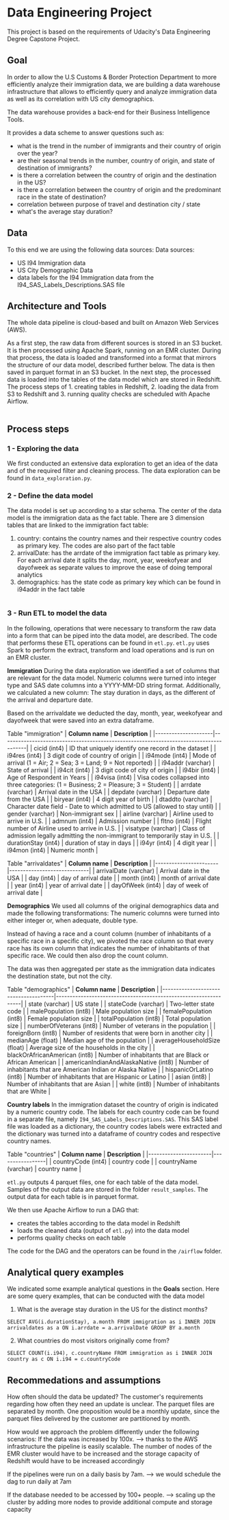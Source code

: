 # Data Engineering Project

This project is based on the requirements of Udacity's Data Engineering Degree Capstone Project.

## Goal

In order to allow the U.S Customs & Border Protection Department to more efficiently analyze their immigration data, we are building a data warehouse infrastructure that allows to efficiently query and analyze immigration data as well as its correlation with US city demographics. 

The data warehouse provides a back-end for their Business Intelligence Tools.

It provides a data scheme to answer questions such as:
- what is the trend in the number of immigrants and their country of origin over the year?
- are their seasonal trends in the number, country of origin, and state of destination of immigrants?
- is there a correlation between the country of origin and the destination in the US?
- is there a correlation between the country of origin and the predominant race in the state of destination?
- correlation between purpose of travel and destination city / state
- what's the average stay duration?

## Data
To this end we are using the following data sources:
Data sources:
- US I94 Immigration data
- US City Demographic Data
- data labels for the I94 Immigration data from the I94_SAS_Labels_Descriptions.SAS file

## Architecture and Tools
The whole data pipeline is cloud-based and built on Amazon Web Services (AWS).

As a first step, the raw data from different sources is stored in an S3 bucket. It is then processed using Apache Spark, running on an EMR cluster. During that process, the data is loaded and transformed into a format that mirrors the structure of our data model, described further below. The data is then saved in parquet format in an S3 bucket.
In the next step, the processed data is loaded into the tables of the data model which are stored in Redshift. The process steps of 1. creating tables in Redshift, 2. loading the data from S3 to Redshift and 3. running quality checks are scheduled with Apache Airflow.

<img src="./img/architecture.png" alt=""/>

## Process steps

### 1 - Exploring the data
We first conducted an extensive data exploration to get an idea of the data and of the required filter and cleaning process. The data exploration can be found in `data_exploration.py`.

### 2 - Define the data model
The data model is set up according to a star schema. The center of the data model is the immigration data as the fact table. There are 3 dimension tables that are linked to the immigration fact table: 
1. country: contains the country names and their respective country codes as primary key. The codes are also part of the fact table
2. arrivalDate: has the arrdate of the immigration fact table as primary key. For each arrival date it splits the day, mont, year, weekofyear and dayofweek as separate values to improve the ease of doing temporal analytics
3. demographics: has the state code as primary key which can be found in i94addr in the fact table


<img src="./img/datamodelV2.png" alt=""/>

### 3 - Run ETL to model the data
In the following, operations that were necessary to transform the raw data into a form that can be piped into the data model, are described. The code that performs these ETL operations can be found in `etl.py`. `etl.py` uses Spark to perform the extract, transform and load operations and is run on an EMR cluster.

**Immigration**
During the data exploration we identified a set of columns that are relevant for the data model. Numeric columns were turned into integer type and SAS date columns into a YYYY-MM-DD string format. Additionally, we calculated a new column: The stay duration in days, as the different of the arrival and departure date.

Based on the arrivaldate we deducted the day, month, year, weekofyear and dayofweek that were saved into an extra dataframe.

Table "immigration"
| **Column name**     | **Description**                                                                       |
|---------------------|---------------------------------------------------------------------------------------|
| cicid (int4)        | ID that uniquely identify one record in the dataset                                   |
| i94res (int4)       | 3 digit code of country of origin                                                     |
| i94mode (int4)      | Mode of arrival (1 = Air; 2 = Sea; 3 = Land; 9 = Not reported)                        |
| i94addr (varchar)   | State of arrival                                                                      |
| i94cit (int4)       | 3 digit code of city of origin                                                        |
| i94bir (int4)       | Age of Respondent in Years                                                            |
| i94visa (int4)      | Visa codes collapsed into three categories: (1 = Business; 2 = Pleasure; 3 = Student) |
| arrdate (varchar)   | Arrival date in the USA                                                               |
| depdate (varchar)   | Departure date from the USA                                                           |
| biryear (int4)      | 4 digit year of birth                                                                 |
| dtaddto (varchar)   | Character date field - Date to which admitted to US (allowed to stay until)           |
| gender (varchar)    | Non-immigrant sex                                                                     |
| airline (varchar)   | Airline used to arrive in U.S.                                                        |
| admnum (int4)       | Admission number                                                                      |
| fltno (int4)        | Flight number of Airline used to arrive in U.S.                                       |
| visatype (varchar)  | Class of admission legally admitting the non-immigrant to temporarily stay in U.S.    |
| durationStay (int4) | duration of stay in days                                                              |
| i94yr (int4)        | 4 digit year                                                                          |
| i94mon (int4)       | Numeric month                                                                         |

Table "arrivaldates"
| **Column name**       | **Description**             |
|-----------------------|-----------------------------|
| arrivalDate (varchar) | Arrival date in the USA     |
| day (int4)            | day of arrival date         |
| month (int4)          | month of arrival date       |
| year (int4)           | year of arrival date        |
| dayOfWeek (int4)      | day of week of arrival date |

**Demographics**
We used all columns of the original demographics data and made the following transformations:
The numeric columns were turned into either integer or, when adequate, double type.

Instead of having a race and a count column (number of inhabitants of a specific race in a specific city), we pivoted the race column so that every race has its own column that indicates the number of inhabitants of that specific race. We could then also drop the count column.

The data was then aggregated per state as the immigration data indicates the destination state, but not the city.

Table "demographics"
| **Column name**                      | **Description**                                                 |
|--------------------------------------|-----------------------------------------------------------------|
| state (varchar)                      | US state                                                        |
| stateCode (varchar)                  | Two-letter state code                                           |
| malePopulation (int8)                | Male population size                                            |
| femalePopulation (int8)              | Female population size                                          |
| totalPopulation (int8)               | Total population size                                           |
| numberOfVeterans (int8)              | Number of veterans in the population                            |
| foreignBorn (int8)                   | Number of residents that were born in another city              |
| medianAge (float)                    | Median age of the population                                    |
| averageHouseholdSize (float)         | Average size of the households in the city                      |
| blackOrAfricanAmerican (int8)        | Number of inhabitants that are Black or African American        |
| americanIndianAndAlaskaNative (int8) | Number of inhabitants that are American Indian or Alaska Native |
| hispanicOrLatino (int8)              | Number of inhabitants that are Hispanic or Latino               |
| asian (int8)                         | Number of inhabitants that are Asian                            |
| white (int8)                         | Number of inhabitants that are White                            |
 
**Country labels**
In the immigration dataset the country of origin is indicated by a numeric country code. The labels for each country code can be found in a separate file, namely `I94_SAS_Labels_Descriptions.SAS`. This SAS label file was loaded as a dictionary, the country codes labels were extracted and the dictionary was turned into a dataframe of country codes and respective country names.

Table "countries"
| **Column name**       | **Description** |
|-----------------------|-----------------|
| countryCode (int4)    | country code    |
| countryName (varchar) | country name    |


`etl.py` outputs 4 parquet files, one for each table of the data model. Samples of the output data are stored in the folder `result_samples`. The output data for each table is in parquet format.

We then use Apache Airflow to run a DAG that:
- creates the tables according to the data model in Redshift
- loads the cleaned data (output of `etl.py`) into the data model
- performs quality checks on each table

The code for the DAG and the operators can be found in the `/airflow` folder.


## Analytical query examples
We indicated some example analytical questions in the **Goals** section.
Here are some query examples, that can be conducted with the data model

1. What is the average stay duration in the US for the distinct months?
````
SELECT AVG(i.durationStay), a.month FROM immigration as i INNER JOIN arrivaldates as a ON i.arrdate = a.arrivalDate GROUP BY a.month
````
2. What countries do most visitors originally come from?
````
SELECT COUNT(i.i94), c.countryName FROM immigration as i INNER JOIN country as c ON i.i94 = c.countryCode
````


## Recommedations and assumptions
How often should the data be updated? The customer's requirements regarding how often they need an update is unclear. The parquet files are separated by month. One proposition would be a monthly update, since the parquet files delivered by the customer are partitioned by month. 

How would we approach the problem differently under the following scenarios:
If the data was increased by 100x.
--> thanks to the AWS infrastructure the pipeline is easily scalable. The number of nodes of the EMR cluster would have to be increased and the storage capacity of Redshift would have to be increased accordingly

If the pipelines were run on a daily basis by 7am.
--> we would schedule the dag to run daily at 7am

If the database needed to be accessed by 100+ people.
--> scaling up the cluster by adding more nodes to provide additional compute and storage capacity